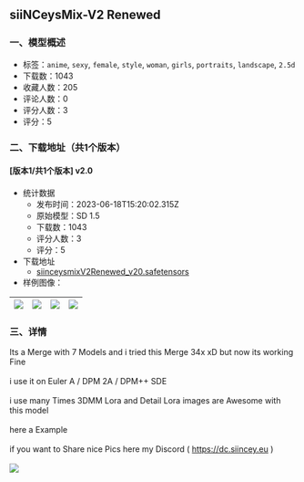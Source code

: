 ## siiNCeysMix-V2 Renewed
### 一、模型概述

- 标签：`anime`, `sexy`, `female`, `style`, `woman`, `girls`, `portraits`, `landscape`, `2.5d`
- 下载数：1043
- 收藏人数：205
- 评论人数：0
- 评分人数：3
- 评分：5

### 二、下载地址（共1个版本）

#### [版本1/共1个版本] v2.0

- 统计数据
  - 发布时间：2023-06-18T15:20:02.315Z
  - 原始模型：SD 1.5
  - 下载数：1043
  - 评分人数：3
  - 评分：5
- 下载地址
  - [siinceysmixV2Renewed_v20.safetensors](https://civitai.com/api/download/models/98778)
- 样例图像：

| <img src="https://image.civitai.com/xG1nkqKTMzGDvpLrqFT7WA/8d6a6051-de94-4363-a576-05d9b9ed3c22/width=450/1212198.jpeg" /> | <img src="https://image.civitai.com/xG1nkqKTMzGDvpLrqFT7WA/7521ddf7-c47b-4e82-8b97-bc0b3debe020/width=450/1194993.jpeg" /> | <img src="https://image.civitai.com/xG1nkqKTMzGDvpLrqFT7WA/93268a42-859f-40cd-a527-7a6e967c46ac/width=450/1195046.jpeg" /> | <img src="https://image.civitai.com/xG1nkqKTMzGDvpLrqFT7WA/69dc8765-ae42-4878-8c01-4742263ea6bc/width=450/1194240.jpeg" /> |
| ---- | ---- | ---- | ---- |


### 三、详情
<p>Its a Merge with 7 Models and i tried this Merge 34x xD but now its working Fine<br /><br />i use it on Euler A / DPM 2A / DPM++ SDE<br /><br />i use many Times 3DMM Lora and Detail Lora images are Awesome with this model<br /><br />here a Example<br /><br />if you want to Share nice Pics here my Discord ( <a target="_blank" rel="ugc" href="https://dc.siincey.eu">https://dc.siincey.eu</a> )<br /><br /><img src="https://image.civitai.com/xG1nkqKTMzGDvpLrqFT7WA/69bbadca-a064-439c-ad3a-8392941e5a2e/width=525/69bbadca-a064-439c-ad3a-8392941e5a2e.jpeg" /></p>
